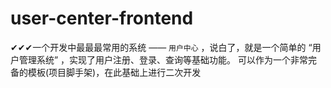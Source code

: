 # user-center-frontend
✔✔✔一个开发中最最最常用的系统 —— `用户中心` ，说白了，就是一个简单的 “用户管理系统” ，实现了用户注册、登录、查询等基础功能。 可以作为一个非常完备的模板(项目脚手架)，在此基础上进行二次开发

